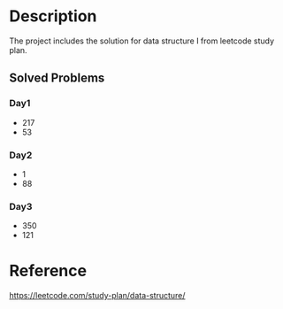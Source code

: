 # Description
The project includes the solution for data structure I from leetcode study plan.

## Solved Problems
### Day1
- 217
- 53
### Day2
- 1
- 88
### Day3
- 350
- 121

# Reference
https://leetcode.com/study-plan/data-structure/